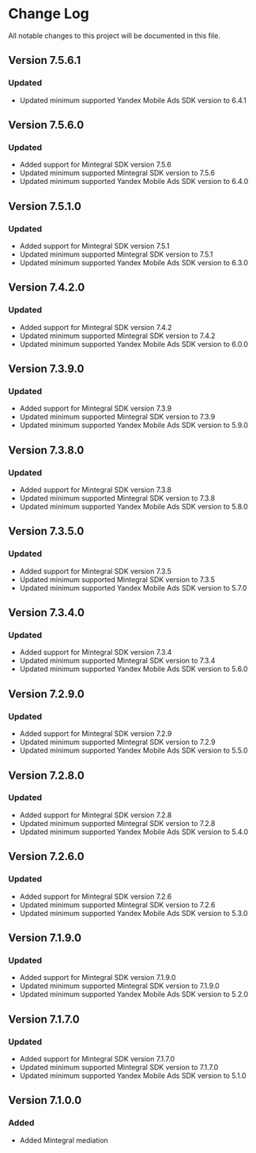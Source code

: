 # Change Log

All notable changes to this project will be documented in this file.

## Version 7.5.6.1

### Updated

* Updated minimum supported Yandex Mobile Ads SDK version to 6.4.1

## Version 7.5.6.0

### Updated

* Added support for Mintegral SDK version 7.5.6
* Updated minimum supported Mintegral SDK version to 7.5.6
* Updated minimum supported Yandex Mobile Ads SDK version to 6.4.0

## Version 7.5.1.0

### Updated

* Added support for Mintegral SDK version 7.5.1
* Updated minimum supported Mintegral SDK version to 7.5.1
* Updated minimum supported Yandex Mobile Ads SDK version to 6.3.0

## Version 7.4.2.0

### Updated

* Added support for Mintegral SDK version 7.4.2
* Updated minimum supported Mintegral SDK version to 7.4.2
* Updated minimum supported Yandex Mobile Ads SDK version to 6.0.0

## Version 7.3.9.0

### Updated

* Added support for Mintegral SDK version 7.3.9
* Updated minimum supported Mintegral SDK version to 7.3.9
* Updated minimum supported Yandex Mobile Ads SDK version to 5.9.0

## Version 7.3.8.0

### Updated

* Added support for Mintegral SDK version 7.3.8
* Updated minimum supported Mintegral SDK version to 7.3.8
* Updated minimum supported Yandex Mobile Ads SDK version to 5.8.0

## Version 7.3.5.0

### Updated

* Added support for Mintegral SDK version 7.3.5
* Updated minimum supported Mintegral SDK version to 7.3.5
* Updated minimum supported Yandex Mobile Ads SDK version to 5.7.0

## Version 7.3.4.0

### Updated

* Added support for Mintegral SDK version 7.3.4
* Updated minimum supported Mintegral SDK version to 7.3.4
* Updated minimum supported Yandex Mobile Ads SDK version to 5.6.0

## Version 7.2.9.0

### Updated

* Added support for Mintegral SDK version 7.2.9
* Updated minimum supported Mintegral SDK version to 7.2.9
* Updated minimum supported Yandex Mobile Ads SDK version to 5.5.0

## Version 7.2.8.0

### Updated

* Added support for Mintegral SDK version 7.2.8
* Updated minimum supported Mintegral SDK version to 7.2.8
* Updated minimum supported Yandex Mobile Ads SDK version to 5.4.0

## Version 7.2.6.0

### Updated

* Added support for Mintegral SDK version 7.2.6
* Updated minimum supported Mintegral SDK version to 7.2.6
* Updated minimum supported Yandex Mobile Ads SDK version to 5.3.0

## Version 7.1.9.0

### Updated

* Added support for Mintegral SDK version 7.1.9.0
* Updated minimum supported Mintegral SDK version to 7.1.9.0
* Updated minimum supported Yandex Mobile Ads SDK version to 5.2.0

## Version 7.1.7.0

### Updated

* Added support for Mintegral SDK version 7.1.7.0
* Updated minimum supported Mintegral SDK version to 7.1.7.0
* Updated minimum supported Yandex Mobile Ads SDK version to 5.1.0

## Version 7.1.0.0

### Added

* Added Mintegral mediation
